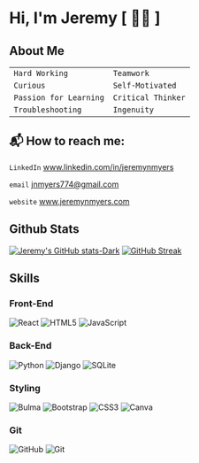 # Hi, I'm Jeremy [ ✌🏽 ]
 
## About Me

|                       |                      |
|-----------------------|----------------------|
|  `Hard Working`  |  `Teamwork`     |
|  `Curious`       |  `Self-Motivated` |
|  `Passion for Learning` |  `Critical Thinker` |
|  `Troubleshooting` |  `Ingenuity` |



## 📬 How to reach me:
`LinkedIn` www.linkedin.com/in/jeremynmyers

`email` jnmyers774@gmail.com

`website` www.jeremynmyers.com

## **Github Stats**
[![Jeremy's GitHub stats-Dark](https://github-readme-stats-sigma-five.vercel.app/api?username=jaymy45&show_icons=true&theme=dark#gh-dark-mode-only)](https://github.com/jaymy45/github-readme-stats#gh-dark-mode-only)
[![GitHub Streak](https://streak-stats.demolab.com/?user=jaymy45&theme=dark&codeSTACKr)](https://git.io/streak-stats)

## **Skills**
### Front-End
![React](https://img.shields.io/badge/react-%2320232a.svg?style=for-the-badge&logo=react&logoColor=%2361DAFB)
![HTML5](https://img.shields.io/badge/html5-%23E34F26.svg?style=for-the-badge&logo=html5&logoColor=white)
![JavaScript](https://img.shields.io/badge/javascript-%23323330.svg?style=for-the-badge&logo=javascript&logoColor=%23F7DF1E)
### Back-End
![Python](https://img.shields.io/badge/python-3670A0?style=for-the-badge&logo=python&logoColor=ffdd54)
![Django](https://img.shields.io/badge/django-%23092E20.svg?style=for-the-badge&logo=django&logoColor=white)
![SQLite](https://img.shields.io/badge/sqlite-%2307405e.svg?style=for-the-badge&logo=sqlite&logoColor=white)
### Styling
![Bulma](https://img.shields.io/badge/bulma-00D0B1?style=for-the-badge&logo=bulma&logoColor=white)
![Bootstrap](https://img.shields.io/badge/bootstrap-%23563D7C.svg?style=for-the-badge&logo=bootstrap&logoColor=white)
![CSS3](https://img.shields.io/badge/css3-%231572B6.svg?style=for-the-badge&logo=css3&logoColor=white)
![Canva](https://img.shields.io/badge/Canva-%2300C4CC.svg?style=for-the-badge&logo=Canva&logoColor=white)
### Git
![GitHub](https://img.shields.io/badge/github-%23121011.svg?style=for-the-badge&logo=github&logoColor=white)
![Git](https://img.shields.io/badge/git-%23F05033.svg?style=for-the-badge&logo=git&logoColor=white)


<!--
**JayMy45/JayMy45** is a ✨ _special_ ✨ repository because its `README.md` (this file) appears on your GitHub profile.

Here are some ideas to get you started:

- 🔭 I’m currently working on ...
- 🌱 I’m currently learning ...
- 👯 I’m looking to collaborate on ...
- 🤔 I’m looking for help with ...
- 💬 Ask me about ...
- 📫 How to reach me: ...
- 😄 Pronouns: ...
- ⚡ Fun fact: ...

light stat table
![GitHub stats](https://github-readme-stats-sigma-five.vercel.app/api?username=jaymy45&show_icons=true&theme=transparent)


-->
